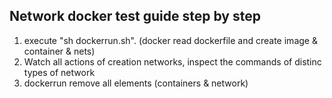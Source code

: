 ## Network docker test guide step by step

1. execute "sh dockerrun.sh". (docker read dockerfile and create image & container & nets)
2. Watch all actions of creation networks, inspect the commands of distinc types of network
3. dockerrun remove all elements (containers & network)

